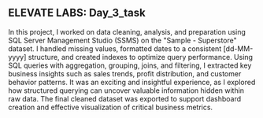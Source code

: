 ## ELEVATE LABS: Day_3_task

In this project, I worked on data cleaning, analysis, and preparation using SQL Server Management Studio (SSMS) on the "Sample - Superstore" dataset. I handled missing values, formatted dates to a consistent [dd-MM-yyyy] structure, and created indexes to optimize query performance. Using SQL queries with aggregation, grouping, joins, and filtering, I extracted key business insights such as sales trends, profit distribution, and customer behavior patterns. It was an exciting and insightful experience, as I explored how structured querying can uncover valuable information hidden within raw data. The final cleaned dataset was exported to support dashboard creation and effective visualization of critical business metrics.
